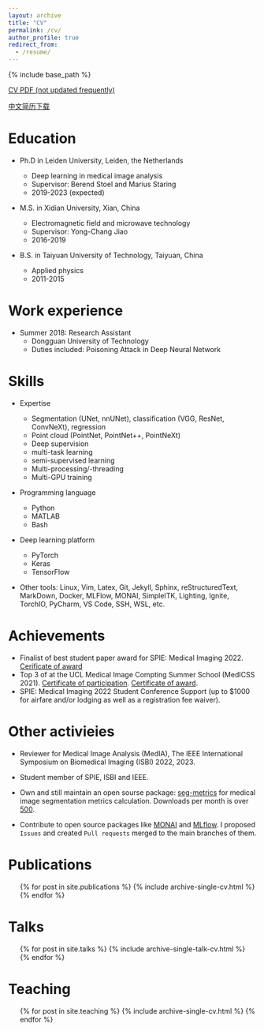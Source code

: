 ```yaml
---
layout: archive
title: "CV"
permalink: /cv/
author_profile: true
redirect_from:
  - /resume/
---
```


{% include base_path %}

<a href='/files/Jingnan_cv_2022.pdf'>CV PDF (not updated frequently)</a>


<a href='/files/Jingnan_cv_2022_Chinese.pdf'>中文简历下载</a>

Education
======
* Ph.D in Leiden University, Leiden, the Netherlands
  * Deep learning in medical image analysis
  * Supervisor: Berend Stoel and Marius Staring
  * 2019-2023 (expected)
  
* M.S. in Xidian University, Xian, China 
  * Electromagnetic field and microwave technology
  * Supervisor: Yong-Chang Jiao
  * 2016-2019
  
* B.S. in Taiyuan University of Technology, Taiyuan, China
  * Applied physics
  * 2011-2015
  

  


Work experience
======
* Summer 2018: Research Assistant
  * Dongguan University of Technology
  * Duties included: Poisoning Attack in Deep Neural Network

  
Skills
======
* Expertise
  * Segmentation (UNet, nnUNet), classification (VGG, ResNet, ConvNeXt), regression
  * Point cloud (PointNet, PointNet++, PointNeXt)
  * Deep supervision
  * multi-task learning
  * semi-supervised learning
  * Multi-processing/-threading
  * Multi-GPU training

* Programming language
  * Python
  * MATLAB
  * Bash

* Deep learning platform
  * PyTorch
  * Keras
  * TensorFlow
  
* Other tools:
Linux, Vim, Latex, Git, Jekyll, Sphinx, reStructuredText, MarkDown, Docker, MLFlow, MONAI, SimpleITK, Lighting, Ignite, TorchIO, PyCharm, VS Code, SSH, WSL, etc.


Achievements
=================
* Finalist of best student paper award for SPIE: Medical Imaging 2022. [Cerificate of award](/files/spie_certificate.pdf)
* Top 3 of at the UCL Medical Image Compting Summer School (MedICSS 2021). [Certificate of participation](/files/MedICSS2021_certificate_Participant_Jingnan-Jia.pdf). [Certificate of award](/files/MedICSS2021_certificate_ProjectMerit_Jingnan-Jia.pdf).   
* SPIE: Medical Imaging 2022 Student Conference Support (up to $1000 for airfare and/or lodging as well as a registration fee waiver).


Other activieies
==================
* Reviewer for Medical Image Analysis (MedIA), The IEEE International Symposium on Biomedical Imaging (ISBI) 2022, 2023.
* Student member of SPIE, ISBI and IEEE.
* Own and still maintain an open sourse package: [seg-metrics](https://pypi.org/project/seg-metrics/) for medical image segmentation metrics calculation. Downloads per month is over [500](https://pypistats.org/packages/seg-metrics).

* Contribute to open source packages like [MONAI](https://github.com/Project-MONAI/MONAI) and [MLflow](https://github.com/mlflow/mlflow). I proposed `Issues` and created `Pull requests` merged to the main branches of them.

Publications
======
  <ul>{% for post in site.publications %}
    {% include archive-single-cv.html %}
  {% endfor %}</ul>
  
Talks
======
  <ul>{% for post in site.talks %}
    {% include archive-single-talk-cv.html %}
  {% endfor %}</ul>
  
Teaching
======
  <ul>{% for post in site.teaching %}
    {% include archive-single-cv.html %}
  {% endfor %}</ul>
